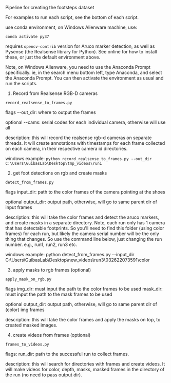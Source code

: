 Pipeline for creating the footsteps dataset


For examples to run each script, see the bottom of each script.


use conda environment, on Windows Alienware machine, use:

`conda activate py37`

requires `opencv-contrib` version for Aruco marker detection, as well as Pysense (the Realsense library for Python).
See online for how to install these, or just the default environment above.

Note, on Windows Alienware, you need to use the Anaconda Prompt specifically.  ie, in the search menu bottom left, type Anaconda, and select the Anaconda Prompt.  You can then activate the environment as usual and run the scripts.





1) Record from Realsense RGB-D cameras

`record_realsense_to_frames.py`

flags
--out_dir:  where to output the frames

optional
--cams:  serial codes for each individual camera, otherwise will use all

description:  this will record the realsense rgb-d cameras on separate threads.  It will create annotations with timestamps 
for each frame collected on each camera, in their respective camera id directories.

windows example:
`python record_realsense_to_frames.py --out_dir C:\Users\GuibasLab\Desktop\tmp_videos\run1`




2) get foot detections on rgb and create masks

`detect_from_frames.py`

flags
input_dir:  path to the color frames of the camera pointing at the shoes

optional
output_dir:  output path, otherwise, will go to same parent dir of input frames

description:  this will take the color frames and detect the aruco markers, and create masks in a separate directory.  Note, each run only has 1 camera that has detectable footprints.  So you'll need to find this folder (using color frames) for each run, but likely the camera serial number will be the only thing that changes.  So use the command line below, just changing the run number. e.g., run1, run2, run3 etc.

windows example:
python detect_from_frames.py --input_dir C:\Users\GuibasLab\Desktop\new_videos\run3\032622073591\color




3) apply masks to rgb frames (optional)

`apply_mask_on_rgb.py`

flags
img_dir: must input the path to the color frames to be used
mask_dir: must input the path to the mask frames to be used

optional
output_dir:  output path, otherwise, will go to same parent dir of (color) img frames

description:  this will take the color frames and apply the masks on top, to created masked images.



4) create videos from frames (optional)

`frames_to_videos.py`

flags:
run_dir:  path to the successful run to collect frames.  

description:  this will search for directories with frames and create videos.  It will make videos for color, depth, masks, masked frames in the directory of the run (no need to pass output dir).




